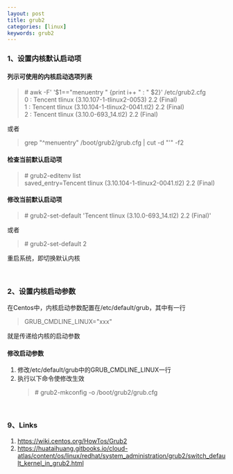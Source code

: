 ```yaml
---
layout: post
title: grub2
categories: [linux]
keywords: grub2
---
```


### 1、设置内核默认启动项

#### 列示可使用的内核启动选项列表
> \# awk -F\' '$1=="menuentry " {print i++ " : " $2}' /etc/grub2.cfg  
> 0 : Tencent tlinux (3.10.107-1-tlinux2-0053) 2.2 (Final)  
> 1 : Tencent tlinux (3.10.104-1-tlinux2-0041.tl2) 2.2 (Final)  
> 2 : Tencent tlinux (3.10.0-693_14.tl2) 2.2 (Final)

或者
> grep "^menuentry" /boot/grub2/grub.cfg \| cut -d "'" -f2

#### 检查当前默认启动项
> \# grub2-editenv list  
> saved_entry=Tencent tlinux (3.10.104-1-tlinux2-0041.tl2) 2.2 (Final)

#### 修改当前默认启动项
> \# grub2-set-default 'Tencent tlinux (3.10.0-693_14.tl2) 2.2 (Final)'

或者
> \# grub2-set-default 2

重启系统，即切换默认内核

&nbsp;

### 2、设置内核启动参数

在Centos中，内核启动参数配置在/etc/default/grub，其中有一行
> GRUB_CMDLINE_LINUX="xxx"

就是传递给内核的启动参数

#### 修改启动参数
1. 修改/etc/default/grub中的GRUB_CMDLINE_LINUX一行
2. 执行以下命令使修改生效
    > \# grub2-mkconfig -o /boot/grub2/grub.cfg

&nbsp;

### 9、Links

1. <https://wiki.centos.org/HowTos/Grub2>
2. <https://huataihuang.gitbooks.io/cloud-atlas/content/os/linux/redhat/system_administration/grub2/switch_default_kernel_in_grub2.html>

&nbsp;
